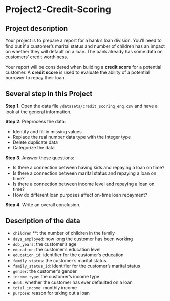 # Project2-Credit-Scoring

## **Project description**

Your project is to prepare a report for a bank’s loan division. You’ll need to find out if a customer’s marital status and number of children has an impact on whether they will default on a loan. The bank already has some data on customers’ credit worthiness.

Your report will be considered when building a **credit score** for a potential customer. A **credit score** is used to evaluate the ability of a potential borrower to repay their loan.

## **Several step in this Project**

**Step 1**. Open the data file `/datasets/credit_scoring_eng.csv` and have a look at the general information. 

**Step 2**. Preprocess the data:

- Identify and fill in missing values
- Replace the real number data type with the integer type
- Delete duplicate data
- Categorize the data

**Step 3.** Answer these questions:

- Is there a connection between having kids and repaying a loan on time?
- Is there a connection between marital status and repaying a loan on time?
- Is there a connection between income level and repaying a loan on time?
- How do different loan purposes affect on-time loan repayment?

**Step 4.** Write an overall conclusion.

## **Description of the data**

- `children` **: the number of children in the family
- `days_employed`: how long the customer has been working
- `dob_years`: the customer’s age
- `education`: the customer’s education level
- `education_id`: identifier for the customer’s education
- `family_status`: the customer’s marital status
- `family_status_id`: identifier for the customer’s marital status
- `gender`: the customer’s gender
- `income_type`: the customer’s income type
- `debt`: whether the customer has ever defaulted on a loan
- `total_income`: monthly income
- `purpose`: reason for taking out a loan
